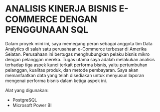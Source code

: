 # ANALISIS KINERJA BISNIS E-COMMERCE DENGAN PENGGUNAAN SQL

Dalam proyek mini ini, saya memegang peran sebagai anggota tim Data Analytics di salah satu perusahaan e-Commerce terbesar di Amerika Selatan. Perusahaan ini bertugas menghubungkan pelaku bisnis mikro dengan pelanggan mereka. Tugas utama saya adalah melakukan analisis terhadap tiga aspek kunci terkait performa bisnis, yaitu pertumbuhan pelanggan, kualitas produk, dan metode pembayaran. Saya akan memanfaatkan data yang telah disediakan untuk menyusun laporan mengenai performa bisnis dalam ketiga aspek ini.

Alat yang digunakan:
- PostgreSQL
- Microsoft Power BI
